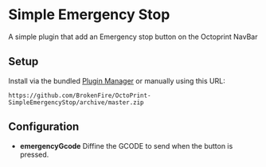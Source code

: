 # Simple Emergency Stop

A simple plugin that add an Emergency stop button on the Octoprint NavBar

## Setup

Install via the bundled [Plugin Manager](https://github.com/foosel/OctoPrint/wiki/Plugin:-Plugin-Manager)
or manually using this URL:

    https://github.com/BrokenFire/OctoPrint-SimpleEmergencyStop/archive/master.zip


## Configuration

- **emergencyGcode**
    Diffine the GCODE to send when the button is pressed.
